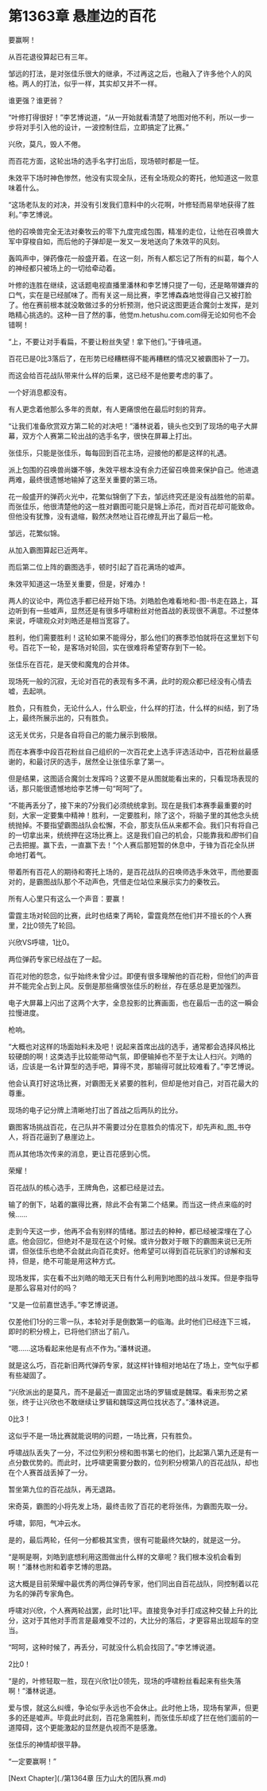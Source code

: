 # 第1363章 悬崖边的百花

要赢啊！

从百花退役算起已有三年。

邹远的打法，是对张佳乐很大的继承，不过再这之后，也融入了许多他个人的风格。两人的打法，似乎一样，其实却又并不一样。

谁更强？谁更弱？

“叶修打得很好！”李艺博说道，“从一开始就看清楚了地图对他不利，所以一步一步将对手引入他的设计，一波控制住后，立即搞定了比赛。”

兴欣，莫凡，毁人不倦。

而百花方面，这轮出场的选手名字打出后，现场顿时都是一怔。

朱效平下场时神色惨然，他没有实现全队，还有全场观众的寄托，他知道这一败意味着什么。

“这场老队友的对决，并没有引发我们意料中的火花啊，叶修轻而易举地获得了胜利。”李艺博说。

他的召唤兽完全无法对秦牧云的零下九度完成包围，精准的走位，让他在召唤兽大军中穿梭自如，而后他的子弹却是一发又一发地送向了朱效平的风刻。

轰鸣声中，弹药像花一般盛开着。在这一刻，所有人都忘记了所有的纠葛，每个人的神经都只被场上的一切给牵动着。

叶修的连胜在继续，这话题电视直播里潘林和李艺博只提了一句，还是略带嫌弃的口气，实在是已经腻味了。而有关这一局比赛，李艺博森森地觉得自己又被打脸了。他在赛前根本就没敢做过多的分析预测，他只说这图更适合魔剑士发挥，是刘皓精心挑选的。这种一目了然的事，他觉m.hetushu.com.com得无论如何也不会错啊！

“上，不要让对手看扁，不要让粉丝失望！拿下他们。”于锋吼道。

百花已是0比3落后了，在形势已经糟糕得不能再糟糕的情况又被霸图补了一刀。

而这会给百花战队带来什么样的后果，这已经不是他要考虑的事了。

一个好消息都没有。

有人更念着他那么多年的贡献，有人更痛恨他在最后时刻的背弃。

“让我们准备欣赏双方第二轮的对决吧！”潘林说着，镜头也交到了现场的电子大屏幕，双方个人赛第二轮出战的选手名字，很快在屏幕上打出。

张佳乐，只能是张佳乐，每每回到百花主场，迎接他的都是这样的礼遇。

派上包围的召唤兽尚嫌不够，朱效平根本没有余力还留召唤兽来保护自己。他进退两难，最终很遗憾地输掉了这至关重要的第三场。

花一般盛开的弹药火光中，花繁似锦倒了下去，邹远终究还是没有战胜他的前辈。而张佳乐，他很清楚他的这一胜对霸图可能只是锦上添花，而对百花却可能致命。但他没有犹豫，没有退缩，毅然决然地让百花缭乱开出了最后一枪。

邹远，花繁似锦。

从加入霸图算起已近两年。

而后第二位上阵的霸图选手，顿时引起了百花满场的嘘声。

朱效平知道这一场至关重要，但是，好难办！

两人的议论中，两位选手都已经开始下场。刘皓脸色难看地和-图-书走在路上，耳边听到有一些嘘声，显然还是有很多呼啸粉丝对他首战的表现很不满意。不过整体来说，呼啸观众对刘皓还是相当宽容了。

胜利，他们需要胜利！这轮如果不能得分，那么他们的赛季恐怕就将在这里划下句号。百花下一轮，是客场对轮回，实在很难将希望寄存到下一轮。

张佳乐在百花，是天使和魔鬼的合并体。

现场死一般的沉寂，无论对百花的表现有多不满，此时的观众都已经没有心情去嘘，去起哄。

胜负，只有胜负，无论什么人，什么职业，什么样的打法，什么样的纠结，到了场上，最终所展示出的，只有胜负。

这无关优劣，只是各自将自己的能力展示到极限。

而在本赛季中段百花粉丝自己组织的一次百花史上选手评选活动中，百花粉丝最感谢的，和最讨厌的选手，居然全让张佳乐拿了第一。

但是结果，这图适合魔剑士发挥吗？这要不是从图就能看出来的，只看现场表现的话，那只能很遗憾地给李艺博一句“呵呵”了。

“不能再丢分了，接下来的7分我们必须统统拿到。现在是我们本赛季最重要的时刻，大家一定要集中精神！胜利，一定要胜利，除了这个，将脑子里的其他念头统统抛掉。不要指望霸图战队会松懈，不会，那支队伍从来都不会。我们只有将自己的一切拿出来，统统押在这场比赛上。这是我们自己的机会，只能靠我和*图*书们自己去把握。赢下去，一直赢下去！”个人赛后那短暂的休息中，于锋为百花全队拼命地打着气。

带着所有百花人的期待和寄托上场的，是百花战队的召唤师选手朱效平，而他要面对的，是霸图战队那个不动声色，凭借走位站位来展示实力的秦牧云。

所有人心里只有这么一个声音：要赢！

雷霆主场对轮回的比赛，此时也结束了两轮，雷霆竟然在他们并不擅长的个人赛里，2比0领先了轮回。

兴欣VS呼啸，1比0。

两位弹药专家已经战在了一起。

百花对他的怨念，似乎始终未曾少过。即便有很多理解他的百花粉，但他们的声音并不能完全占到上风。反倒是那些痛恨张佳乐的粉丝，存在感总是更加强烈。

电子大屏幕上闪出了这两个大字，全息投影的比赛画面，也在最后一击的这一瞬会拉慢进度。

枪响。

“大概也对这样的场面始料未及吧！说起来首席出战的选手，通常都会选择风格比较硬朗的啊！这类选手比较能带动气氛，即便输掉也不至于太让人扫兴。刘皓的话，应该是一名计算型的选手吧，算得不灵，那输得可就比较难看了。”李艺博说。

他会认真打好这场比赛，对霸图无关紧要的胜利，但却是他对自己，对百花最大的尊重。

现场的电子记分牌上清晰地打出了首战之后两队的比分。

霸图客场挑战百花，在己队并不需要过分在意胜负的情况下，却先声和_图_书夺人，将百花逼到了悬崖边上。

而从其他场次传来的消息，更让百花感到心慌。

荣耀！

百花战队的核心选手，王牌角色，这都已经是过去。

输了的倒下，站着的赢得比赛，除此不会有第二个结果。而当这一终点来临的时候……

走到今天这一步，他再不会有别样的情绪。那过去的种种，都已经被深埋在了心底。他会回忆，但绝对不是现在这个时候。或许分数对于眼下的霸图来说已无所谓，但张佳乐也绝不会就此向百花卖好。他希望可以得到百花玩家们的谅解和支持，但是，绝不可能是用这种方式。

现场发挥，实在看不出刘皓的暗无天日有什么利用到地图的战斗发挥。但是李指导是那么容易对付的吗？

“又是一位前嘉世选手。”李艺博说道。

仅差他们1分的三零一队，本轮对手是倒数第一的临海。此时他们已经连下三城，即时的积分榜上，已将他们挤出了前八。

“嗯……这场看起来他是有点不作为。”潘林说道。

就是这么巧，百花新旧两代弹药专家，就这样针锋相对地站在了场上，空气似乎都有些凝固了。

“兴欣派出的是莫凡，而不是最近一直固定出场的罗辑或是魏琛。看来形势之紧张，终于让兴欣也不敢继续让罗辑和魏琛这两位找状态了。”潘林说道。

0比3！

这似乎不是一场比赛就能说明的问题，一场比赛，只有胜负。

呼啸战队丢失了一分，不过位列积分榜和图书第七的他们，比起第八第九还是有一点分数优势的。而此时，比呼啸更需要分数的，位列积分榜第八的百花战队，却也在个人赛首战丢掉了一分。

暂坐第九位的百花战队，再无退路。

宋奇英，霸图的小将先发上场，最终击败了百花的老将张伟，为霸图先取一分。

呼啸，郭阳，气冲云水。

是的，最后两轮，任何一分都极其宝贵，很有可能最终欠缺的，就是这一分。

“是啊是啊，刘皓到底想利用这图做出什么样的文章呢？我们根本没机会看到啊！”潘林也附和着李艺博的思路。

这大概是目前荣耀中最优秀的两位弹药专家，他们同出自百花战队，同控制着以花为名的弹药专家角色。

呼啸对兴欣，个人赛两轮战罢，此时1比1平。直接竞争对手打成这种交替上升的比分，这对于其他对手而言是最难受不过的，大比分的落后，才更容易出现超车的空当。

“呵呵，这种时候了，再丢分，可就没什么机会找回了。”李艺博说道。

2比0！

“是的，叶修轻取一胜，现在兴欣1比0领先，现场的呼啸粉丝看起来有些失落啊！”潘林说道。

爱与恨，就这么纠缠，争论似乎永远也不会休止。此时他上场，现场有掌声，但更多的还是嘘声。毕竟此时此刻，百花急需胜利，而张佳乐却成了拦在他们面前的一道障碍，这个更能激起的显然是仇视而不是感激。

张佳乐的神情却很平静。

“一定要赢啊！”



[Next Chapter](./第1364章 压力山大的团队赛.md)